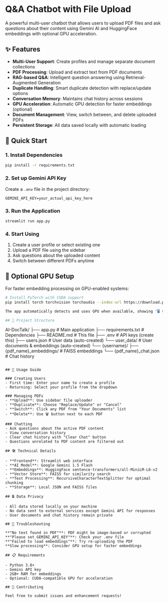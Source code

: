 # Q&A Chatbot with File Upload

A powerful multi-user chatbot that allows users to upload PDF files and ask questions about their content using Gemini AI and HuggingFace embeddings with optional GPU acceleration.

## ✨ Features

- **Multi-User Support**: Create profiles and manage separate document collections
- **PDF Processing**: Upload and extract text from PDF documents
- **RAG-based Q&A**: Intelligent question answering using Retrieval-Augmented Generation
- **Duplicate Handling**: Smart duplicate detection with replace/update options
- **Conversation Memory**: Maintains chat history across sessions
- **GPU Acceleration**: Automatic GPU detection for faster embeddings (optional)
- **Document Management**: View, switch between, and delete uploaded PDFs
- **Persistent Storage**: All data saved locally with automatic loading

## 🚀 Quick Start

### 1. Install Dependencies
```bash
pip install -r requirements.txt
```

### 2. Set up Gemini API Key
Create a `.env` file in the project directory:
```env
GEMINI_API_KEY=your_actual_api_key_here
```

### 3. Run the Application
```bash
streamlit run app.py
```

### 4. Start Using
1. Create a user profile or select existing one
2. Upload a PDF file using the sidebar
3. Ask questions about the uploaded content
4. Switch between different PDFs anytime

## 🔧 Optional GPU Setup

For faster embedding processing on GPU-enabled systems:

```bash
# Install PyTorch with CUDA support
pip install torch torchvision torchaudio --index-url https://download.pytorch.org/whl/cu118

The app automatically detects and uses GPU when available, showing "🖥️ GPU Embeddings" in the user profile.

## 📁 Project Structure

```
AI-DocTalk/
├── app.py              # Main application
├── requirements.txt    # Dependencies
├── README.md          # This file
├── .env               # API keys (create this)
├── users.json         # User data (auto-created)
└── user_data/         # User documents & embeddings (auto-created)
    └── {username}/
        ├── {pdf_name}_embeddings/  # FAISS embeddings
        └── {pdf_name}_chat.json    # Chat history
```

## 🎯 Usage Guide

### Creating Users
- First time: Enter your name to create a profile
- Returning: Select your profile from the dropdown

### Managing PDFs
- **Upload**: Use sidebar file uploader
- **Duplicate**: Choose "Replace/Update" or "Cancel"
- **Switch**: Click any PDF from "Your Documents" list
- **Delete**: Use 🗑️ button next to each PDF

### Chatting
- Ask questions about the active PDF content
- View conversation history
- Clear chat history with "Clear Chat" button
- Questions unrelated to PDF content are filtered out

## 🛠️ Technical Details

- **Frontend**: Streamlit web interface
- **AI Model**: Google Gemini 1.5 Flash
- **Embeddings**: HuggingFace sentence-transformers/all-MiniLM-L6-v2
- **Vector Store**: FAISS for similarity search
- **Text Processing**: RecursiveCharacterTextSplitter for optimal chunking
- **Storage**: Local JSON and FAISS files

## 🔒 Data Privacy

- All data stored locally on your machine
- No data sent to external services except Gemini API for responses
- User documents and chat history remain private

## 🐛 Troubleshooting

**"No text found in PDF"**: PDF might be image-based or corrupted
**"Please set GEMINI_API_KEY"**: Check your .env file
**"Failed to load embeddings"**: Try re-uploading the PDF
**Slow processing**: Consider GPU setup for faster embeddings

## 📋 Requirements

- Python 3.8+
- Gemini API key
- 2GB+ RAM for embeddings
- Optional: CUDA-compatible GPU for acceleration

## 🤝 Contributing

Feel free to submit issues and enhancement requests!
